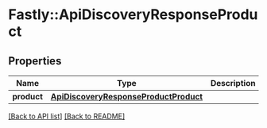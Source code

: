 # Fastly::ApiDiscoveryResponseProduct

## Properties

| Name | Type | Description | Notes |
| ---- | ---- | ----------- | ----- |
| **product** | [**ApiDiscoveryResponseProductProduct**](ApiDiscoveryResponseProductProduct.md) |  | [optional] |

[[Back to API list]](../../README.md#endpoints) [[Back to README]](../../README.md)

